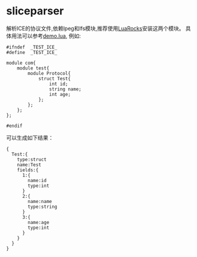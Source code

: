 # sliceparser
解析ICE的协议文件,依赖lpeg和lfs模块,推荐使用[LuaRocks](https://luarocks.org/)安装这两个模块。
具体用法可以参考[demo.lua](https://github.com/icodingfun/sliceparser/blob/master/demo.lua), 例如:
```
#ifndef  _TEST_ICE_
#define  _TEST_ICE_

module com{
	module test{
		module Protocol{
			struct Test{
				int id;
				string name;
                int age;
			};
		};
	};  
};

#endif
```
可以生成如下结果：
```
{
  Test:{
    type:struct
    name:Test
    fields:{
      1:{
        name:id
        type:int
      }
      2:{
        name:name
        type:string
      }
      3:{
        name:age
        type:int
      }
    }
  }
}
```